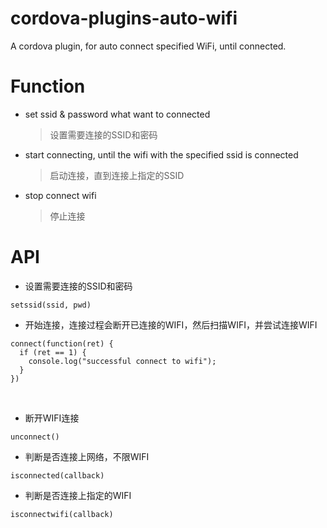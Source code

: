 # cordova-plugins-auto-wifi
A cordova plugin, for auto connect specified WiFi, until connected.

# Function
- set ssid & password what want to connected
  >设置需要连接的SSID和密码
- start connecting, until the wifi with the specified ssid is connected
  >启动连接，直到连接上指定的SSID
- stop connect wifi
  >停止连接

# API
- 设置需要连接的SSID和密码
<pre><code>setssid(ssid, pwd)</code></pre>
    
- 开始连接，连接过程会断开已连接的WIFI，然后扫描WIFI，并尝试连接WIFI
<pre><code>connect(function(ret) { 
  if (ret == 1) {
    console.log("successful connect to wifi");
  }
})</code></pre>
   
- 断开WIFI连接
<pre><code>unconnect()</code></pre>
    
- 判断是否连接上网络，不限WIFI
<pre><code>isconnected(callback)</code></pre>
    
- 判断是否连接上指定的WIFI
<pre><code>isconnectwifi(callback)</code></pre>
    
